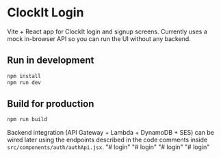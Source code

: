 # ClockIt Login

Vite + React app for ClockIt login and signup screens. Currently uses a mock in-browser API so you can run the UI without any backend.

## Run in development

```bash
npm install
npm run dev
```

## Build for production

```bash
npm run build
```

Backend integration (API Gateway + Lambda + DynamoDB + SES) can be wired later using the endpoints described in the code comments inside `src/components/auth/authApi.jsx`.
"# login" 
"# login" 
"# login" 
"# login" 
